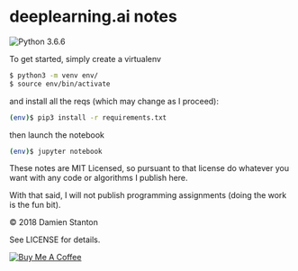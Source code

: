 # deeplearning.ai notes

![Python 3.6.6](https://img.shields.io/badge/Python-3.6.6-green.svg?longCache=true&style=flat)


To get started, simply create a virtualenv
```sh
$ python3 -m venv env/
$ source env/bin/activate
```

and install all the reqs (which may change as I proceed):
```sh
(env)$ pip3 install -r requirements.txt
```

then launch the notebook
```sh
(env)$ jupyter notebook
```

These notes are MIT Licensed, so pursuant to that license do whatever you want with any code or algorithms I publish here.

With that said, I will not publish programming assignments (doing the work is the fun bit).

© 2018 Damien Stanton

See LICENSE for details.

[![Buy Me A Coffee](https://www.buymeacoffee.com/assets/img/custom_images/white_img.png)](https://www.buymeacoffee.com/damienstanton)
